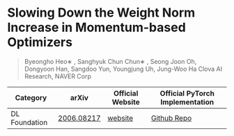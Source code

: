 # Slowing Down the Weight Norm Increase in Momentum-based Optimizers

> Byeongho Heo∗ , Sanghyuk Chun Chun∗ , Seong Joon Oh, Dongyoon Han, Sangdoo Yun, Youngjung Uh, Jung-Woo Ha
> Clova AI Research, NAVER Corp

| Category | arXiv | Official Website | Official PyTorch Implementation |
|--|--|--|--|
|DL Foundation | [2006.08217](https://arxiv.org/abs/2006.08217) | [website](https://clovaai.github.io/AdamP/) | [Github Repo](https://github.com/clovaai/adamp) |